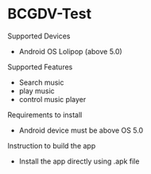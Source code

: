 # BCGDV-Test

Supported Devices
- Android OS Lolipop (above 5.0) 

Supported Features
- Search music
- play music
- control music player

Requirements to install
- Android device must be above OS 5.0

Instruction to build the app
- Install the app directly using .apk file
